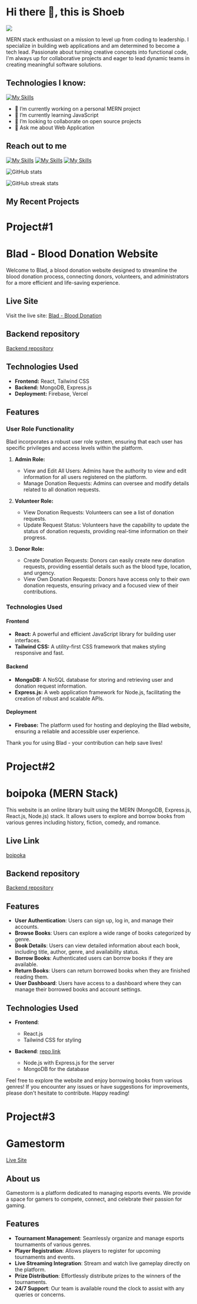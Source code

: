 # Hi there 👋, this is Shoeb

![](https://pbs.twimg.com/profile_banners/2747687885/1702125891/1500x500)

MERN stack enthusiast on a mission to level up from coding to leadership. I specialize in building web applications and am determined to become a tech lead. Passionate about turning creative concepts into functional code, I'm always up for collaborative projects and eager to lead dynamic teams in creating meaningful software solutions.

## Technologies I know:

[![My Skills](https://skillicons.dev/icons?i=mongodb,express,nodejs,react,js,tailwind,css,html,firebase,git)]()

- 🔭 I’m currently working on a personal MERN project
- 🌱 I’m currently learning JavaScript
- 👯 I’m looking to collaborate on open source projects
- 💬 Ask me about Web Application

## Reach out to me

[![My Skills](https://skillicons.dev/icons?i=linkedin)](https://www.linkedin.com/in/aburaitnshoeb/) [![My Skills](https://skillicons.dev/icons?i=twitter)](https://www.twitter.com/aburaitnshoeb/) [![My Skills](https://skillicons.dev/icons?i=instagram)](https://www.instagram.com/y0urnarrat0r/)

<!-- [![Top Langs](https://github-readme-stats.vercel.app/api/top-langs/?username=be3tle&theme=onedark)](https://github.com/anuraghazra/github-readme-stats) -->

![GitHub stats](https://github-readme-stats.vercel.app/api?username=be3tle&show_icons=true&count_private=true&theme=nightowl)

![GitHub streak stats](https://streak-stats.demolab.com/?user=be3tle&theme=onedark)

## My Recent Projects

# Project#1

# Blad - Blood Donation Website

Welcome to Blad, a blood donation website designed to streamline the blood donation process, connecting donors, volunteers, and administrators for a more efficient and life-saving experience.

## Live Site

Visit the live site: [Blad - Blood Donation](https://blad-donate.web.app/)

## Backend repository

[Backend repository](https://github.com/Be3tle/blad-mern-server-side.git)

## Technologies Used

- **Frontend:** React, Tailwind CSS
- **Backend:** MongoDB, Express.js
- **Deployment:** Firebase, Vercel

## Features

### User Role Functionality

Blad incorporates a robust user role system, ensuring that each user has specific privileges and access levels within the platform.

1. **Admin Role:**

   - View and Edit All Users: Admins have the authority to view and edit information for all users registered on the platform.
   - Manage Donation Requests: Admins can oversee and modify details related to all donation requests.

2. **Volunteer Role:**

   - View Donation Requests: Volunteers can see a list of donation requests.
   - Update Request Status: Volunteers have the capability to update the status of donation requests, providing real-time information on their progress.

3. **Donor Role:**
   - Create Donation Requests: Donors can easily create new donation requests, providing essential details such as the blood type, location, and urgency.
   - View Own Donation Requests: Donors have access only to their own donation requests, ensuring privacy and a focused view of their contributions.

### Technologies Used

#### Frontend

- **React:** A powerful and efficient JavaScript library for building user interfaces.
- **Tailwind CSS:** A utility-first CSS framework that makes styling responsive and fast.

#### Backend

- **MongoDB:** A NoSQL database for storing and retrieving user and donation request information.
- **Express.js:** A web application framework for Node.js, facilitating the creation of robust and scalable APIs.

#### Deployment

- **Firebase:** The platform used for hosting and deploying the Blad website, ensuring a reliable and accessible user experience.

Thank you for using Blad - your contribution can help save lives!

# Project#2

# boipoka (MERN Stack)

This website is an online library built using the MERN (MongoDB, Express.js, React.js, Node.js) stack. It allows users to explore and borrow books from various genres including history, fiction, comedy, and romance.

## Live Link

[boipoka](https://boip0ka.web.app/)

## Backend repository

[Backend repository](https://github.com/Be3tle/boipoka-mern-server-side.git)

## Features

- **User Authentication**: Users can sign up, log in, and manage their accounts.
- **Browse Books**: Users can explore a wide range of books categorized by genre.
- **Book Details**: Users can view detailed information about each book, including title, author, genre, and availability status.
- **Borrow Books**: Authenticated users can borrow books if they are available.
- **Return Books**: Users can return borrowed books when they are finished reading them.
- **User Dashboard**: Users have access to a dashboard where they can manage their borrowed books and account settings.

## Technologies Used

- **Frontend**:

  - React.js
  - Tailwind CSS for styling

- **Backend**: [repo link](https://github.com/Porgramming-Hero-web-course/b8a11-server-side-Be3tle)
  - Node.js with Express.js for the server
  - MongoDB for the database

Feel free to explore the website and enjoy borrowing books from various genres! If you encounter any issues or have suggestions for improvements, please don't hesitate to contribute. Happy reading!

# Project#3

# Gamestorm

[Live Site](https://gamestorm-react-auth-d9c59.web.app/)

## About us

Gamestorm is a platform dedicated to managing esports events. We provide a space for gamers to compete, connect, and celebrate their passion for gaming.

## Features

- **Tournament Management**: Seamlessly organize and manage esports tournaments of various genres.
- **Player Registration**: Allows players to register for upcoming tournaments and events.
- **Live Streaming Integration**: Stream and watch live gameplay directly on the platform.
- **Prize Distribution**: Effortlessly distribute prizes to the winners of the tournaments.
- **24/7 Support**: Our team is available round the clock to assist with any queries or concerns.
